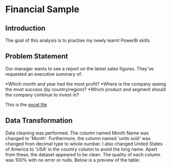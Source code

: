 # Financial Sample
## Introduction
The goal of this analysis is to practise my newly learnt PowerBi skills

## Problem Statement
Our manager wants to see a report on the latest sales figures. They've requested an executive summary of:

*Which month and year had the most profit?
*Where is the company seeing the most success (by country/region)?
*Which product and segment should the company continue to invest in?

This is the [excel file](https://github.com/Sochima23/Financial-Sample/blob/main/Financial%20Sample.xlsx)

## Data Transformation
Data cleaning was performed. The column named Month Name was changed to 'Month'. Furthermore, the column named 'units sold' was changed from decimal type to whole number. I also changed United States of America to 'USA' in the country column to avoid the long name. Apart from these, the dataset appeared to be clean. The quality of each column was 100% with no error or nulls. Below is a preview of the table:
